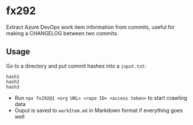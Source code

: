 # fx292

Extract Azure DevOps work item information from commits, useful for making a CHANGELOG between two commits.

## Usage

Go to a directory and put commit hashes into a `input.txt`:

```
hash1
hash2
hash3
```

- Run `npx fx292@1 <org URL> <repo ID> <access token>` to start crawling data
- Ouput is saved to `workItem.md` in Markdown format if everything goes well
